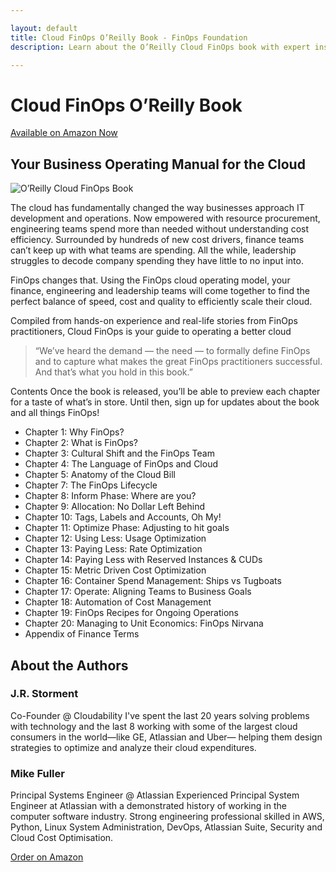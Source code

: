 ```yaml
---

layout: default
title: Cloud FinOps O’Reilly Book - FinOps Foundation
description: Learn about the O’Reilly Cloud FinOps book with expert insights added by members and where you can order it today.

---
```


# Cloud FinOps O’Reilly Book

[Available on Amazon Now](https://www.amazon.com/Cloud-FinOps-Collaborative-real-time-management/dp/1492054623)

## Your Business Operating Manual for the Cloud

<img src="/img/cloud-finops-cover.png" alt="O’Reilly Cloud FinOps Book" class="float-right mx-4 max-w-full md:max-w-xs ">

The cloud has fundamentally changed the way businesses approach IT development and operations. Now empowered with resource procurement, engineering teams spend more than needed without understanding cost efficiency. Surrounded by hundreds of new cost drivers, finance teams can’t keep up with what teams are spending. All the while, leadership struggles to decode company spending they have little to no input into.


FinOps changes that. Using the FinOps cloud operating model, your finance, engineering and leadership teams will come together to find the perfect balance of speed, cost and quality to efficiently scale their cloud.

Compiled from hands-on experience and real-life stories from FinOps practitioners, Cloud FinOps is your guide to operating a better cloud


> “We’ve heard the demand — the need — to formally define FinOps and to capture what makes the great FinOps practitioners successful. And that’s what you hold in this book.”


Contents
Once the book is released, you’ll be able to preview each chapter for a taste of what’s in store. Until then, sign up for updates about the book and all things FinOps!

- Chapter 1: Why FinOps?
- Chapter 2: What is FinOps?
- Chapter 3: Cultural Shift and the FinOps Team
- Chapter 4: The Language of FinOps and Cloud
- Chapter 5: Anatomy of the Cloud Bill
- Chapter 7: The FinOps Lifecycle
- Chapter 8: Inform Phase: Where are you?
- Chapter 9: Allocation: No Dollar Left Behind
- Chapter 10: Tags, Labels and Accounts, Oh My!
- Chapter 11: Optimize Phase: Adjusting to hit goals
- Chapter 12: Using Less: Usage Optimization
- Chapter 13: Paying Less: Rate Optimization
- Chapter 14: Paying Less with Reserved Instances & CUDs
- Chapter 15: Metric Driven Cost Optimization
- Chapter 16: Container Spend Management: Ships vs Tugboats
- Chapter 17: Operate: Aligning Teams to Business Goals
- Chapter 18: Automation of Cost Management
- Chapter 19: FinOps Recipes for Ongoing Operations
- Chapter 20: Managing to Unit Economics: FinOps Nirvana
- Appendix of Finance Terms


## About the Authors
### J.R. Storment
Co-Founder @ Cloudability
I've spent the last 20 years solving problems with technology and the last 8 working with some of the largest cloud consumers in the world—like GE, Atlassian and Uber— helping them design strategies to optimize and analyze their cloud expenditures.

### Mike Fuller

Principal Systems Engineer @ Atlassian
Experienced Principal System Engineer at Atlassian with a demonstrated history of working in the computer software industry. Strong engineering professional skilled in AWS, Python, Linux System Administration, DevOps, Atlassian Suite, Security and Cloud Cost Optimisation.

<a class="btn" href="https://www.amazon.com/Cloud-FinOps-Collaborative-real-time-management/dp/1492054623">Order on Amazon</a>
